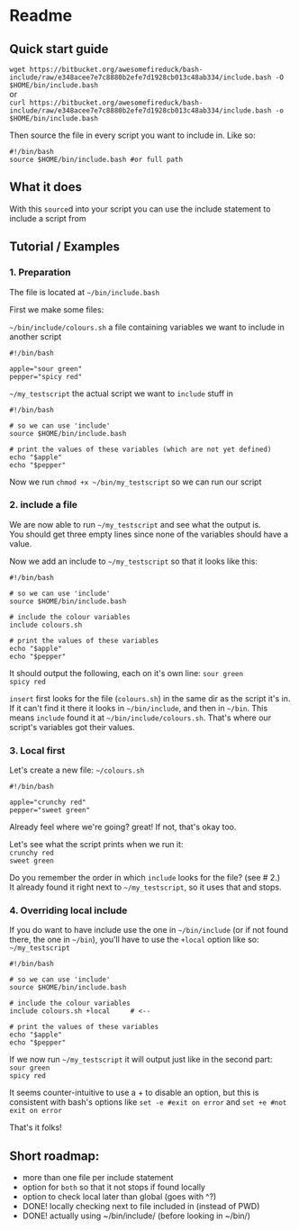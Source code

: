 # Readme

## Quick start guide

`wget https://bitbucket.org/awesomefireduck/bash-include/raw/e348acee7e7c8880b2efe7d1928cb013c48ab334/include.bash -O $HOME/bin/include.bash`  
or  
`curl https://bitbucket.org/awesomefireduck/bash-include/raw/e348acee7e7c8880b2efe7d1928cb013c48ab334/include.bash -o $HOME/bin/include.bash`

Then source the file in every script you want to include in.
Like so:
```
#!/bin/bash
source $HOME/bin/include.bash #or full path
```

## What it does
With this `source`d into your script you can use the include statement to include a script from

## Tutorial / Examples

### 1. Preparation
The file is located at `~/bin/include.bash`

First we make some files:

`~/bin/include/colours.sh` a file containing variables we want to include in another script
```
#!/bin/bash

apple="sour green"
pepper="spicy red"
```

`~/my_testscript` the actual script we want to `include` stuff in
```
#!/bin/bash

# so we can use 'include'
source $HOME/bin/include.bash

# print the values of these variables (which are not yet defined)
echo "$apple"
echo "$pepper"
```
Now we run `chmod +x ~/bin/my_testscript` so we can run our script

### 2. include a file
We are now able to run `~/my_testscript` and see what the output is.  
You should get three empty lines since none of the variables should have a value.
  
Now we add an include to `~/my_testscript` so that it looks like this:
```
#!/bin/bash

# so we can use 'include'
source $HOME/bin/include.bash

# include the colour variables
include colours.sh

# print the values of these variables
echo "$apple"
echo "$pepper"
```
It should output the following, each on it's own line: 
`sour green`  
`spicy red`  
  
`insert` first looks for the file (`colours.sh`) in the same dir as the script it's in. If it can't find it there it looks in `~/bin/include`, and then in `~/bin`. This means `include` found it at `~/bin/include/colours.sh`. That's where our script's variables got their values.

### 3. Local first
Let's create a new file:
`~/colours.sh` 
```
#!/bin/bash

apple="crunchy red"
pepper="sweet green"
```
Already feel where we're going? great! If not, that's okay too.

Let's see what the script prints when we run it:  
`crunchy red`  
`sweet green`  
  
Do you remember the order in which `include` looks for the file? (see \# 2.)  
It already found it right next to `~/my_testscript`, so it uses that and stops.

### 4. Overriding local include
If you do want to have include use the one in `~/bin/include` (or if not found there, the one in `~/bin`), you'll have to use the `+local` option like so:  
`~/my_testscript`
```
#!/bin/bash

# so we can use 'include'
source $HOME/bin/include.bash

# include the colour variables
include colours.sh +local     # <--

# print the values of these variables
echo "$apple"
echo "$pepper"
```
If we now run `~/my_testscript` it will output just like in the second part:  
`sour green`  
`spicy red`  


It seems counter-intuitive to use a + to disable an option, but this is consistent with bash's options like `set -e #exit on error` and `set +e #not exit on error`

That's it folks!

## Short roadmap:  
* more than one file per include statement
* option for `both` so that it not stops if found locally
* option to check local later than global (goes with ^?)
* DONE! locally checking next to file included in (instead of PWD)
* DONE! actually using ~/bin/include/ (before looking in ~/bin/)

